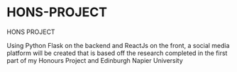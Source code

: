 # HONS-PROJECT
HONS PROJECT

Using Python Flask on the backend and ReactJs on the front, a social media platform will be created that is based off the research completed in the first part of my Honours Project and Edinburgh Napier University
